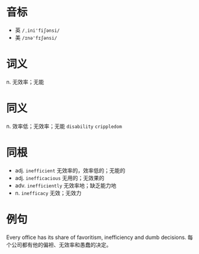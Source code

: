 # 音标

- 英 `/ˌini'fiʃənsi/`
- 美 `/ɪnə'fɪʃənsi/`

# 词义

n. 无效率；无能


# 同义

n. 效率低；无效率；无能
`disability` `crippledom`

# 同根

- adj. `inefficient` 无效率的，效率低的；无能的
- adj. `inefficacious` 无用的；无效果的
- adv. `inefficiently` 无效率地；缺乏能力地
- n. `inefficacy` 无效；无效力

# 例句

Every office has its share of favoritism, inefficiency and dumb decisions.
每个公司都有他的偏袒、无效率和愚蠢的决定。


